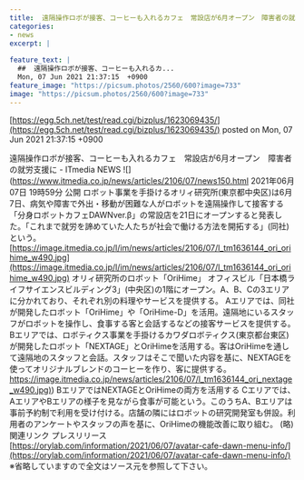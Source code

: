 ```yaml
---
title:  遠隔操作ロボが接客、コーヒーも入れるカフェ　常設店が6月オープン　障害者の就労支援に  
categories:
- news
excerpt: |
  
feature_text: |
  ##  遠隔操作ロボが接客、コーヒーも入れるカ...
  Mon, 07 Jun 2021 21:37:15  +0900
feature_image: "https://picsum.photos/2560/600?image=733"
image: "https://picsum.photos/2560/600?image=733"
---
```


[https://egg.5ch.net/test/read.cgi/bizplus/1623069435/](https://egg.5ch.net/test/read.cgi/bizplus/1623069435/)
posted on Mon, 07 Jun 2021 21:37:15  +0900

<!--more-->

遠隔操作ロボが接客、コーヒーも入れるカフェ　常設店が6月オープン　障害者の就労支援に - ITmedia NEWS ![](https://www.itmedia.co.jp/news/articles/2106/07/news150.html 2021年06月07日 19時59分 公開 ロボット事業を手掛けるオリィ研究所(東京都中央区)は6月7日、病気や障害で外出・移動が困難な人がロボットを遠隔操作して接客する「分身ロボットカフェDAWNver.β」の常設店を21日にオープンすると発表した。「これまで就労を諦めていた人たちが社会で働ける方法を開拓する」(同社)という。 [https://image.itmedia.co.jp/l/im/news/articles/2106/07/l_tm1636144_ori_orihime_w490.jpg](https://image.itmedia.co.jp/l/im/news/articles/2106/07/l_tm1636144_ori_orihime_w490.jpg) オリィ研究所のロボット「OriHime」 オフィスビル「日本橋ライフサイエンスビルディング3」(中央区)の1階にオープン。A、B、Cの3エリアに分かれており、それぞれ別の料理やサービスを提供する。 Aエリアでは、同社が開発したロボット「OriHime」や「OriHime-D」を活用。遠隔地にいるスタッフがロボットを操作し、食事する客と会話するなどの接客サービスを提供する。 Bエリアでは、ロボティクス事業を手掛けるカワダロボティクス(東京都台東区)が開発したロボット「NEXTAGE」とOriHimeを活用する。客はOriHimeを通して遠隔地のスタッフと会話。スタッフはそこで聞いた内容を基に、NEXTAGEを使ってオリジナルブレンドのコーヒーを作り、客に提供する。 [https://image.itmedia.co.jp/news/articles/2106/07/l_tm1636144_ori_nextage_w490.jpg)](https://image.itmedia.co.jp/news/articles/2106/07/l_tm1636144_ori_nextage_w490.jpg)) BエリアではNEXTAGEとOriHimeの両方を活用する Cエリアでは、AエリアやBエリアの様子を見ながら食事が可能という。このうちA、Bエリアは事前予約制で利用を受け付ける。店舗の隣にはロボットの研究開発室も併設。利用者のアンケートやスタッフの声を基に、OriHimeの機能改善に取り組む。 (略) 関連リンク プレスリリース [https://orylab.com/information/2021/06/07/avatar-cafe-dawn-menu-info/](https://orylab.com/information/2021/06/07/avatar-cafe-dawn-menu-info/) ※省略していますので全文はソース元を参照して下さい。
